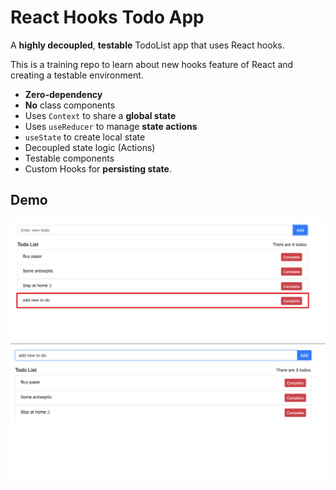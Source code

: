 # React Hooks Todo App

A **highly decoupled**, **testable** TodoList app that uses React hooks.

This is a training repo to learn about new hooks feature of React and creating a testable environment.

- **Zero-dependency**
- **No** class components
- Uses `Context` to share a **global state**
- Uses `useReducer` to manage **state actions**
- `useState` to create local state
- Decoupled state logic (Actions)
- Testable components
- Custom Hooks for **persisting state**.

## Demo 
![Image 1](docs/images/image1.jpg?raw=true "Image1")
![Image 2](docs/images/image2.jpg?raw=true "Image2")